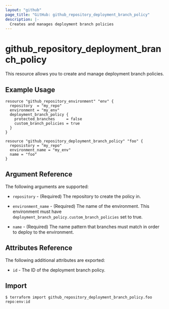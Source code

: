 ```yaml
---
layout: "github"
page_title: "GitHub: github_repository_deployment_branch_policy"
description: |-
  Creates and manages deployment branch policies
---
```


# github_repository_deployment_branch_policy

This resource allows you to create and manage deployment branch policies.


## Example Usage

```hcl
resource "github_repository_environment" "env" {
  repository  = "my_repo"
  environment = "my_env"
  deployment_branch_policy {
    protected_branches     = false
    custom_branch_policies = true
  }
}

resource "github_repository_deployment_branch_policy" "foo" {
  reposistory = "my_repo"
  environment_name = "my_env"
  name = "foo"
}
```


## Argument Reference

The following arguments are supported:

* `repository` - (Required) The repository to create the policy in.

* `environment_name` - (Required) The name of the environment. This environment must have `deployment_branch_policy.custom_branch_policies` set to true.

* `name` - (Required) The name pattern that branches must match in order to deploy to the environment.

## Attributes Reference

The following additional attributes are exported:

* `id` - The ID of the deployment branch policy.

## Import

```
$ terraform import github_repository_deployment_branch_policy.foo repo:env:id
```
